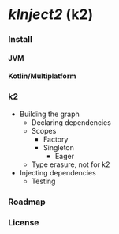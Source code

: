 # *kInject2* (k2)  

### Install
#### JVM
#### Kotlin/Multiplatform

### k2
- Building the graph
  - Declaring dependencies
  - Scopes
    - Factory
    - Singleton
      - Eager
  - Type erasure, not for k2
- Injecting dependencies
  - Testing

### Roadmap

### License



